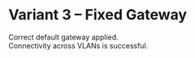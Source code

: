 # Variant 3 – Fixed Gateway
Correct default gateway applied.  
Connectivity across VLANs is successful.
